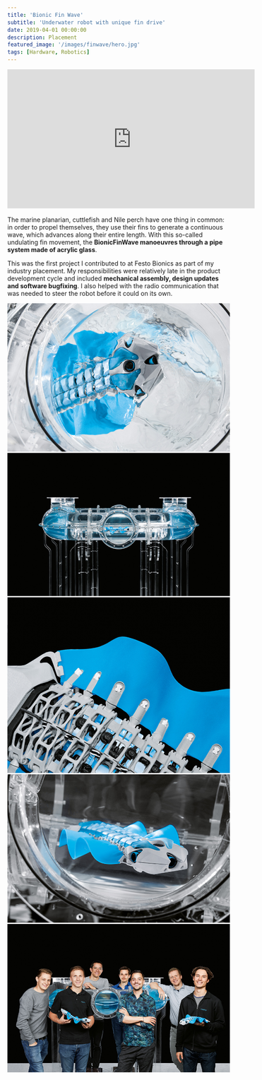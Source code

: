 ```yaml
---
title: 'Bionic Fin Wave'
subtitle: 'Underwater robot with unique fin drive'
date: 2019-04-01 00:00:00
description: Placement
featured_image: '/images/finwave/hero.jpg'
tags: [Hardware, Robotics]
---
```


<iframe width="560" height="315" src="https://www.youtube.com/embed/fRNq55EbnZc" frameborder="0" allow="accelerometer; autoplay; encrypted-media; gyroscope; picture-in-picture" allowfullscreen></iframe>

The marine planarian, cuttlefish and Nile perch have one thing in common: in order to propel themselves, they use their fins to generate a continuous wave, which advances along their entire length. With this so-called undulating fin movement, the **BionicFinWave manoeuvres through a pipe system made of acrylic glass**. 

This was the first project I contributed to at Festo Bionics as part of my industry placement. My responsibilities were relatively late in the product development cycle and included **mechanical assembly, design updates and software bugfixing**. I also helped with the radio communication that was needed to steer the robot before it could on its own.

<div class="gallery" data-columns="3">
	<img src="/images/finwave/0.png" />
	<img src="/images/finwave/1.png" />
	<img src="/images/finwave/2.png" />
	<img src="/images/finwave/3.png" />
	<img src="/images/finwave/4.png" />
</div>